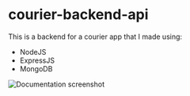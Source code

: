 # courier-backend-api

This is a backend for a courier app that I made using:

- NodeJS
- ExpressJS
- MongoDB

![Documentation screenshot](/zahirjunejo/courier-backend-api/blob/master/screenshot.PNG?raw=true 'Documentation screenshot')
